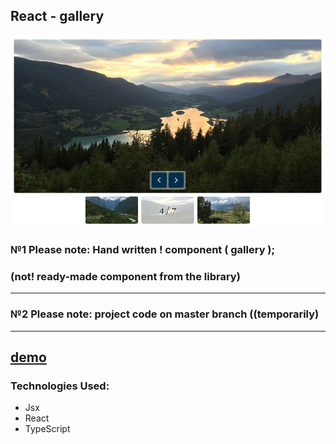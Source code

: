## React - gallery

<div align="center"><img src="https://github.com/juliaDooby/React-gallery/blob/main/galleryShot.JPG" width="100%" height="20%"></img></div>

### №1 Please note: Hand written ! component ( gallery ); 
### (not! ready-made component from the library)
---
### №2 Please note: project code on master branch ((temporarily) 
<!-- ### - I'll resolve the issue soon, Thanks for understanding ! -->
---

[demo](https://wolf-gallery-indol.vercel.app)
---

### Technologies Used:

* Jsx
* React
* TypeScript

